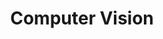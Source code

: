 ---
layout: project
title: "Computer Vision"
description: "计算机视觉"
header-img: "img/home-bg.jpg"
category: Computer Vision
---
